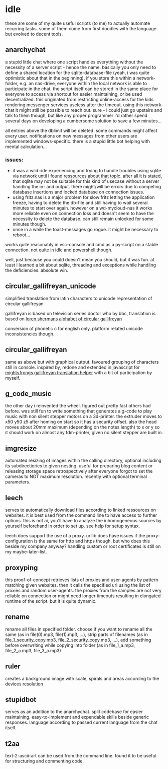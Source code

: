 # idle

these are some of my quite useful scripts (to me) to actually automate recurring tasks.
some of them come from first doodles with the language but evolved to decent tools.

## anarchychat
a stupid little chat where one script handles everything without the necessity of a server script - hence the name. basically you only need to define a shared location for the sqlite-database-file (yeah, i was quite optimistic about that in the beginning). if you store this within a network-folder, e.g. an nas-drive, everyone within the local network is able to participate in the chat. the script itself can be stored in the same place for everyone to access via shortcut for easier maintaining, or be used decentralized. this originated from restricting online-access for the kids rendering messenger services useless after the timeout. using this network-chat it might still be possible to reach out. sure - i could just go upstairs and talk to them though, but like any proper programmer i'd rather spend several days on developing a cumbersome solution to save a few minutes...

all entries above the dblimit will be deleted. some commands might affect every user. notifications on new messages from other users are implemented windows-specific. there is a stupid little bot helping with mental calculation...

### issues:
* it was a wild ride experiencing and trying to handle troubles using sqlite via network until i found [ressources about that topic](https://www.sqlite.org/useovernet.html). after all it is stated, that sqlite may not be suitable for this kind of usecase without a server handling the in- and output. there might/will be errors due to competing database insertions and locked database on connection issues.
* using fritz.nas is a major problem for slow fritz letting the application freeze, having to delete the db-file and still having to wait several minutes to start over again. however on a wd-mycloud-nas it works more reliable even on connection loss and doesn't seem to have the necessity to delete the database. can still remain unlocked for some minutes though.
* once in a while the toast-messages go rogue. it might be necessary to reboot...

works quite reasonably in vsc-console and cmd as a py-script on a stable connection. not quite in idle and powershell though.

well, just because you could doesn't mean you should, but it was fun. at least i learned a bit about sqlite, threading and exceptions while handling the deficiencies. absolute win.

## circular_gallifreyan_unicode
simplified translation from latin characters to unicode representation of circular gallifreyan

gallifreyan is based on television series doctor who by bbc, translation is based on [loren shermans alphabet of circular gallifreyan](http://shermansplanet.com/gallifreyan/guide.pdf)

conversion of phonetic c for english only. platform related unicode inconsistencies though.

## circular_gallifreyan
same as above but with graphical output. favoured grouping of characters still in console. inspired by, redone and extended in javascript for [mightyfrongs gallifreyan translation helper](https://github.com/Mightyfrong/gallifreyan-translation-helper) with a bit of participation by myself.

## g_code_music
the other day i reinvented the wheel. figured out pretty fast others had before. was still fun to write something that generates a g-code to play music with non silent stepper motors on a 3d-printer.
the extruder moves to x50 y50 z5 after homing on start so it has a security offset. also the head moves about 20mm maximum (depending on the notes length) to x or y so it should work on almost any fdm-printer, given no silent stepper are built in.

## imgresize
automated resizing of images within the calling directory, optional including its subdirectiories to given nesting. useful for preparing blog content or releasing storage space retrospectively after everyone forgot to set the cameras to NOT maximum resolution. recently with optional terminal parameters.

## leech
serves to automatically download files according to linked ressources on websites. it is best used from the command line to have access to further options. this is not ai, you'll have to analyze the inhomogeneous sources by yourself beforehand in order to set up. see help for setup syntax.

leech does support the use of a proxy. urllib does have issues if the proxy-configuration is the same for http and https though. but who does this beside my company anyway? handling custom or root certificates is still on my maybe-later-list. 

## proxyping
this proof-of-concept retrieves lists of proxies and user-agents by pattern matching given websites. then it calls the specified url using the list of proxies and random user-agents. the proxies from the samples are not very reliable on connection or might need longer timeouts resulting in elongated runtime of the script. but it is quite dynamic.

## rename
rename all files in specified folder. choose if you want to rename all the same (as in file(0).mp3, file(1).mp3, ...), strip parts of filenames (as in file_1_security_copy.mp3, file_2_security_copy.mp3, ...), add something before overwriting while copying into folder (as in file_1_a.mp3, file_2_a.mp3, file_3_a.mp3)

## ruler
creates a background image with scale, spirals and areas according to the devices resolution

## stupidbot
serves as an addition to the anarchychat. split codebase for easier maintaining.
easy-to-implement and expendable skills beside generic responses. language according to passed current language from the chat itself.

## t2aa
text-2-ascii-art can be used from the command line. found it to be useful for structuring and commenting code.